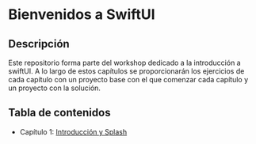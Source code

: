 # Bienvenidos a SwiftUI

## Descripción

Este repositorio forma parte del workshop dedicado a la introducción a swiftUI. A lo largo de estos capítulos se proporcionarán los ejercicios de cada capítulo con un proyecto base con el que comenzar cada capítulo y un proyecto con la solución.

## Tabla de contenidos

- Capítulo 1: [Introducción y Splash](chapter-1/README.md)
